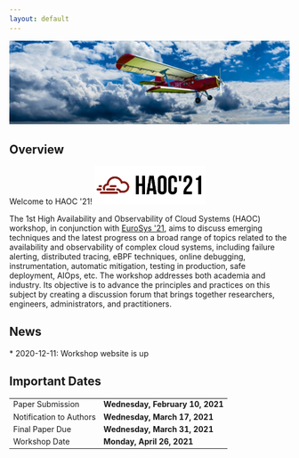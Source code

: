 ```yaml
---
layout: default
---
```


<img class="img-logo" src="assets/image/cloud_aircraft.jpg" alt="Cloud Image" style="padding-left: 0px; padding-right: 0px;">
<h2 class="text-primary">Overview</h2>
Welcome to HAOC '21!

<img class="img" src="assets/image/logo_small.png" alt="Logo Image" width="200" style="padding-left: 0px; padding-right: 0px;">

The 1st High Availability and Observability of Cloud Systems (HAOC) workshop,
in conjunction with <a href="https://2021.eurosys.org">EuroSys '21</a>, aims to 
discuss emerging techniques and the latest progress on a broad range of topics
related to the availability and observability of complex cloud systems,
including failure alerting, distributed tracing, eBPF techniques, online
debugging, instrumentation, automatic mitigation, testing in production, safe
deployment, AIOps, etc. The workshop addresses both academia and industry.  Its
objective is to advance the principles and practices on this subject by
creating a discussion forum that brings together researchers, engineers,
administrators, and practitioners. 

<h2 class="text-primary">News</h2>
* 2020-12-11: Workshop website is up

<h2 class="text-primary">Important Dates</h2>

<table class="table table-striped table-hover center-block">
<tr>
  <td>Paper Submission</td>
  <td><b>Wednesday, February 10, 2021</b></td>
</tr>
<tr>
  <td>Notification to Authors</td>
  <td><b>Wednesday, March 17, 2021</b></td>
</tr>
<tr>
  <td>Final Paper Due</td>
  <td><b>Wednesday, March 31, 2021</b></td>
</tr>
<tr>
  <td>Workshop Date</td>
  <td><b>Monday, April 26, 2021</b></td>
</tr>
</table>
